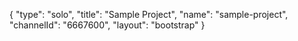 {
    "type": "solo",
    "title": "Sample Project",
    "name": "sample-project",
    "channelId": "6667600",
    "layout": "bootstrap"
}